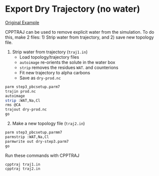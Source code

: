 # Export Dry Trajectory (no water)

[Original Example](https://amberhub.chpc.utah.edu/combining-multiple-trajectory-files-into-a-single-trajectory-and-remove-water-molecules-to-save-space/)

CPPTRAJ can be used to remove explicit water from the simulation. To do this, make 2 files: 1) Strip water from trajectory, and 2) save new topology file.

1) Strip water from trajectory (`traj1.in`)
   - Load topology/trajectory files
   - `autoimage` re-orients the solute in the water box
   - `strip` removes the residues `WAT`. and counterions
   - Fit new trajectory to alpha carbons
   - Save as `dry-prod.nc`
  
```bash
parm step3_pbcsetup.parm7
trajin prod.nc
autoimage
strip :WAT,Na,Cl
rms @CA
trajout dry-prod.nc 
go
```

2) Make a new topology file (`traj2.in`)

```bash
parm step3_pbcsetup.parmm7
parmstrip :WAT,Na,Cl 
parmwrite out dry-step3.parm7 
go
```

Run these commands with CPPTRAJ

```bash
cpptraj traj1.in
cpptraj traj2.in
```
